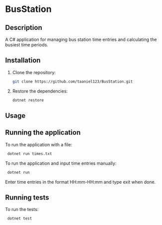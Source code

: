 # BusStation

## Description

A C# application for managing bus station time entries and calculating the busiest time periods.

## Installation

1. Clone the repository:
   ```bash
   git clone https://github.com/taaniel123/BusStation.git
   ````
2. Restore the dependencies:
   ```bash
   dotnet restore
   ````
## Usage

## Running the application

To run the application with a file:
   ```bash
    dotnet run times.txt
   ````

To run the application and input time entries manually:
   ```bash
    dotnet run
   ````

Enter time entries in the format HH:mm-HH:mm and type exit when done.

## Running tests

To run the tests:
   ```bash
    dotnet test
   ````